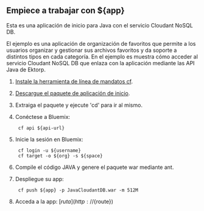 Empiece a trabajar con ${app}
-------------------------------------
Esta es una aplicación de inicio para Java con el servicio Cloudant NoSQL DB.

El ejemplo es una aplicación de organización de favoritos que permite a los usuarios organizar y gestionar sus archivos favoritos y da soporte a distintos tipos en cada categoría. En el ejemplo es muestra cómo acceder al servicio Cloudant NoSQL DB que enlaza con la aplicación mediante las API Java de Ektorp.

1. [Instale la herramienta de línea de mandatos cf](${doc-url}/#starters/BuildingWeb.html#install_cf).
2. [Descargue el paquete de aplicación de inicio](${ace-url}/rest/apps/${app-guid}/starter-download).
3. Extraiga el paquete y ejecute 'cd' para ir al mismo. 
4. Conéctese a Bluemix:

		cf api ${api-url}

5. Inicie la sesión en Bluemix:

		cf login -u ${username}
		cf target -o ${org} -s ${space}
		
6. Compile el código JAVA y genere el paquete war mediante ant. 
7. Despliegue su app:

		cf push ${app} -p JavaCloudantDB.war -m 512M

8. Acceda a la app: [${ruta}](http://${route})
